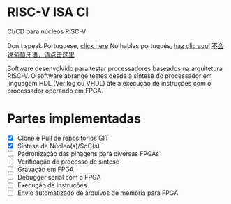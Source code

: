 # RISC-V ISA CI

CI/CD para núcleos RISC-V

Don't speak Portuguese, [click here](README_en.md)
No hables portugués, [haz clic aquí](README_es.md)
[不会说葡萄牙语，请点击这里](README_cn.md)

Software desenvolvido para testar processadores baseados na arquitetura RISC-V. O software abrange testes desde a síntese do processador em linguagem HDL (Verilog ou VHDL) até a execução de instruções com o processador operando em FPGA.

# Partes implementadas

- [x] Clone e Pull de repositórios GIT
- [x] Síntese de Núcleo(s)/SoC(s)
- [ ] Padronização das pinagens para diversas FPGAs
- [ ] Verificação do processo de síntese
- [ ] Gravação em FPGA
- [ ] Debugger serial com a FPGA
- [ ] Execução de instruções
- [ ] Envio automatizado de arquivos de memória para FPGA
